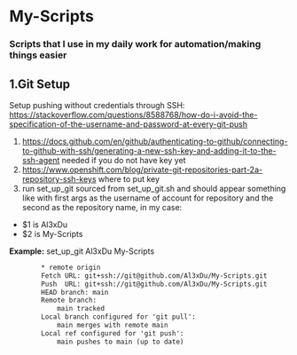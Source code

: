 # My-Scripts
### Scripts that I use in my daily work for automation/making things easier
## 1.Git Setup

Setup pushing without credentials through SSH: https://stackoverflow.com/questions/8588768/how-do-i-avoid-the-specification-of-the-username-and-password-at-every-git-push
1. https://docs.github.com/en/github/authenticating-to-github/connecting-to-github-with-ssh/generating-a-new-ssh-key-and-adding-it-to-the-ssh-agent needed if you do not have key yet
2. https://www.openshift.com/blog/private-git-repositories-part-2a-repository-ssh-keys where to put key
3. run set_up_git sourced from set_up_git.sh and should appear something like with first args as the username of account
for repository and the second as the repository name, in my case:
- $1 is Al3xDu
- $2 is My-Scripts

**Example:** set_up_git Al3xDu My-Scripts
```diff
        * remote origin
        Fetch URL: git+ssh://git@github.com/Al3xDu/My-Scripts.git
        Push  URL: git+ssh://git@github.com/Al3xDu/My-Scripts.git
        HEAD branch: main
        Remote branch:
            main tracked
        Local branch configured for 'git pull':
            main merges with remote main
        Local ref configured for 'git push':
            main pushes to main (up to date)
```